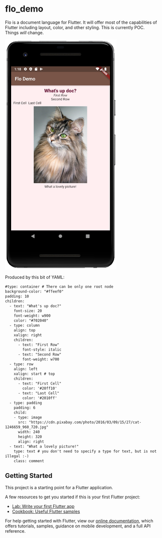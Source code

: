 # flo_demo

Flo is a document language for Flutter. It will offer most of the capabilities of Flutter including layout, color, and other styling. This is currently POC. Things *will* change.

![Flo_demo](pics/flo_demo.png?raw=true "Flo Demo Screenshot")

Produced by this bit of YAML:

```
#type: container # There can be only one root node
background-color: "#ffeef0"
padding: 10
children:
  - text: "What's up doc?"
    font-size: 20
    font-weight: w900
    color: "#702040"
  - type: column
    align: top
    xalign: right
    children:
      - text: "First Row"
        font-style: italic
      - text: "Second Row"
        font-weight: w700
  - type: row
    align: left
    xalign: start # top
    children:
      - text: "First Cell"
        color: '#20ff10'
      - text: "Last Cell"
        color: '#2010ff'
  - type: padding
    padding: 6
    child:
    - type: image
      src: "https://cdn.pixabay.com/photo/2016/03/09/15/27/cat-1246659_960_720.jpg"
      width: 240
      height: 320
      align: right
  - text: "What a lovely picture!"
    type: text # you don't need to specify a type for text, but is not illegal :-)
    class: comment
```

## Getting Started

This project is a starting point for a Flutter application.

A few resources to get you started if this is your first Flutter project:

- [Lab: Write your first Flutter app](https://flutter.dev/docs/get-started/codelab)
- [Cookbook: Useful Flutter samples](https://flutter.dev/docs/cookbook)

For help getting started with Flutter, view our
[online documentation](https://flutter.dev/docs), which offers tutorials,
samples, guidance on mobile development, and a full API reference.
